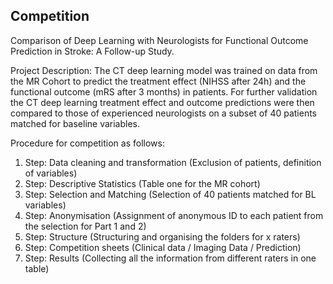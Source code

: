 ## Competition

Comparison of Deep Learning with Neurologists for Functional Outcome Prediction in Stroke: A Follow-up Study.

Project Description: 
The CT deep learning model was trained on data from the MR Cohort to predict the treatment effect (NIHSS after 24h) and the functional outcome (mRS after 3 months) in patients. For further validation the CT deep learning treatment effect and outcome predictions were then compared to those of experienced neurologists on a subset of 40 patients matched for baseline variables.

Procedure for competition as follows:

1. Step: Data cleaning and transformation (Exclusion of patients, definition of variables)
2. Step: Descriptive Statistics (Table one for the MR cohort)
3. Step: Selection and Matching (Selection of 40 patients matched for BL variables)
4. Step: Anonymisation (Assignment of anonymous ID to each patient from the selection for Part 1 and 2)
5. Step: Structure (Structuring and organising the folders for x raters)
6. Step: Competition sheets (Clinical data / Imaging Data / Prediction)
7. Step: Results (Collecting all the information from different raters in one table)

